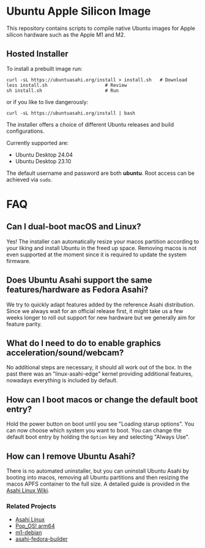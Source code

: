# Ubuntu Apple Silicon Image

This repository contains scripts to compile native Ubuntu images for
Apple silicon hardware such as the Apple M1 and M2.

## Hosted Installer

To install a prebuilt image run:

```
curl -sL https://ubuntuasahi.org/install > install.sh	# Download
less install.sh						# Review
sh install.sh						# Run
```

or if you like to live dangerously:

```
curl -sL https://ubuntuasahi.org/install | bash
```

The installer offers a choice of different Ubuntu releases and build configurations.

Currently supported are:

- Ubuntu Desktop 24.04
- Ubuntu Desktop 23.10

The default username and password are both **ubuntu**. Root access can be achieved via `sudo`.

# FAQ

## Can I dual-boot macOS and Linux?

Yes! The installer can automatically resize your macos partition according to
your liking and install Ubuntu in the freed up space.
Removing macos is not even supported at the moment since it is required
to update the system firmware.

## Does Ubuntu Asahi support the same features/hardware as Fedora Asahi?

We try to quickly adapt features added by the reference Asahi distribution.
Since we always wait for an official release first, it might take us a few
weeks longer to roll out support for new hardware but we generally aim for
feature parity.

## What do I need to do to enable graphics acceleration/sound/webcam?

No additional steps are necessary, it should all work out of the box.
In the past there was an "linux-asahi-edge" kernel providing additional
features, nowadays everything is included by default.

## How can I boot macos or change the default boot entry?

Hold the power button on boot until you see "Loading starup options". You can
now choose which system you want to boot. You can change the default boot entry
by holding the `Option` key and selecting "Always Use".

## How can I remove Ubuntu Asahi?

There is no automated uninstaller, but you can uninstall Ubuntu Asahi by booting
into macos, removing all Ubuntu partitions and then resizing the macos APFS
container to the full size.
A detailed guide is provided in the
[Asahi Linux Wiki](https://github.com/AsahiLinux/docs/wiki/Partitioning-cheatsheet).

### Related Projects

- [Asahi Linux](https://asahilinux.org/)
- [Pop_OS! arm64](https://github.com/pop-os/pop-arm64/)
- [m1-debian](https://git.zerfleddert.de/cgi-bin/gitweb.cgi/m1-debian)
- [asahi-fedora-builder](https://github.com/leifliddy/asahi-fedora-builder)
